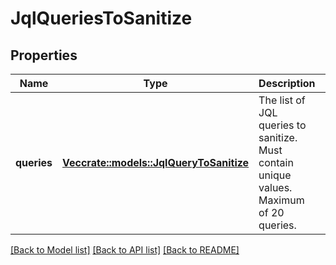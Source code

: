 # JqlQueriesToSanitize

## Properties

Name | Type | Description | Notes
------------ | ------------- | ------------- | -------------
**queries** | [**Vec<crate::models::JqlQueryToSanitize>**](JqlQueryToSanitize.md) | The list of JQL queries to sanitize. Must contain unique values. Maximum of 20 queries. | 

[[Back to Model list]](../README.md#documentation-for-models) [[Back to API list]](../README.md#documentation-for-api-endpoints) [[Back to README]](../README.md)


